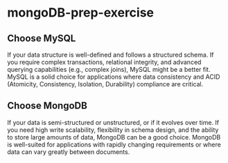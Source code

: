 # mongoDB-prep-exercise



## Choose MySQL 
If your data structure is well-defined and follows a structured schema.
If you require complex transactions, relational integrity, and advanced querying capabilities (e.g., complex joins), MySQL might be a better fit.
MySQL is a solid choice for applications where data consistency and ACID (Atomicity, Consistency, Isolation, Durability) compliance are critical.


## Choose MongoDB 
If your data is semi-structured or unstructured, or if it evolves over time.
If you need high write scalability, flexibility in schema design, and the ability to store large amounts of data, MongoDB can be a good choice.
MongoDB is well-suited for applications with rapidly changing requirements or where data can vary greatly between documents.

